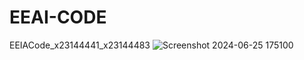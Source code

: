 # EEAI-CODE
EEIACode_x23144441_x23144483
![Screenshot 2024-06-25 175100](https://github.com/user-attachments/assets/c510a194-8e98-4d33-a52c-2979e88a71c9)
